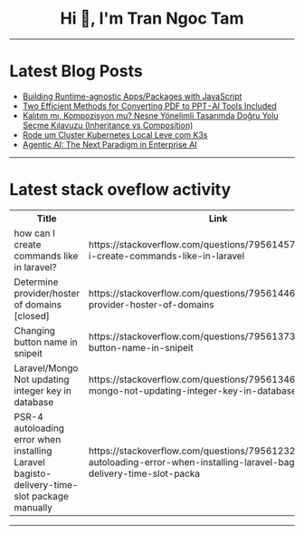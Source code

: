 <h1 align="center">Hi 👋, I'm Tran Ngoc Tam</h1>

---

# Latest Blog Posts 
<!-- BLOG-POST-LIST:START -->
- [Building Runtime-agnostic Apps/Packages with JavaScript](https://dev.to/pmbanugo/building-runtime-agnostic-appspackages-with-javascript-41b)
- [Two Efficient Methods for Converting PDF to PPT - AI Tools Included](https://dev.to/derek-compdf/two-efficient-methods-for-converting-pdf-to-ppt-ai-tools-included-132d)
- [Kalıtım mı, Kompozisyon mu? Nesne Yönelimli Tasarımda Doğru Yolu Seçme Kılavuzu &lpar;Inheritance vs Composition&rpar;](https://dev.to/abdulkadir_gungor/kalitim-mi-kompozisyon-mu-nesne-yonelimli-tasarimda-dogru-yolu-secme-kilavuzu-inheritance-vs-3l5e)
- [Rode um Cluster Kubernetes Local Leve com K3s](https://dev.to/rluders/rode-um-cluster-kubernetes-local-leve-com-k3s-49d8)
- [Agentic AI: The Next Paradigm in Enterprise AI](https://dev.to/priyansh_shah_786ec03624e/agentic-ai-the-next-paradigm-in-enterprise-ai-1h3)
<!-- BLOG-POST-LIST:END -->

---

# Latest stack oveflow activity
<table>
  <tr><th>Title</th><th>Link</th></tr>
  <!-- STACKOVERFLOW:START --><tr><td>how can I create commands like in laravel?</td><td>https://stackoverflow.com/questions/79561457/how-can-i-create-commands-like-in-laravel</td></tr><tr><td>Determine provider/hoster of domains [closed]</td><td>https://stackoverflow.com/questions/79561446/determine-provider-hoster-of-domains</td></tr><tr><td>Changing button name in snipeit</td><td>https://stackoverflow.com/questions/79561373/changing-button-name-in-snipeit</td></tr><tr><td>Laravel/Mongo Not updating integer key in database</td><td>https://stackoverflow.com/questions/79561346/laravel-mongo-not-updating-integer-key-in-database</td></tr><tr><td>PSR-4 autoloading error when installing Laravel bagisto-delivery-time-slot package manually</td><td>https://stackoverflow.com/questions/79561232/psr-4-autoloading-error-when-installing-laravel-bagisto-delivery-time-slot-packa</td></tr><!-- STACKOVERFLOW:END -->
</table>

---


